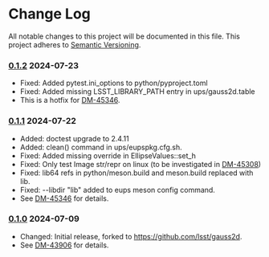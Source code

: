 # Change Log

All notable changes to this project will be documented in this file.
This project adheres to [Semantic Versioning](https://semver.org/).

### [0.1.2] 2024-07-23

* Fixed: Added pytest.ini_options to python/pyproject.toml
* Fixed: Added missing LSST_LIBRARY_PATH entry in ups/gauss2d.table
* This is a hotfix for [DM-45346](https://rubinobs.atlassian.net/browse/DM-45346).

### [0.1.1] 2024-07-22

* Added: doctest upgrade to 2.4.11
* Added: clean() command in ups/eupspkg.cfg.sh.
* Fixed: Added missing override in EllipseValues::set_h
* Fixed: Only test Image str/repr on linux (to be investigated in [DM-45308](https://rubinobs.atlassian.net/browse/DM-45308))
* Fixed: lib64 refs in python/meson.build and meson.build replaced with lib.
* Fixed: --libdir "lib" added to eups meson config command.
* See [DM-45346](https://rubinobs.atlassian.net/browse/DM-45346) for details.

### [0.1.0] 2024-07-09

* Changed: Initial release, forked to https://github.com/lsst/gauss2d.
* See [DM-43906](https://rubinobs.atlassian.net/browse/DM-43906) for details. 

[0.1.2]: https://github.com/lsst-dm/gauss2d/compare/0.1.1...0.1.2
[0.1.1]: https://github.com/lsst-dm/gauss2d/compare/0.1.0...0.1.1
[0.1.0]: https://github.com/lsst-dm/gauss2d/compare/53bc2990d...0.1.0
